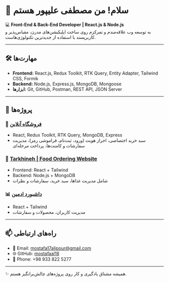 # 👋 سلام! من مصطفی علیپور هستم  

💻 **Front-End & Back-End Developer | React.js & Node.js**  
به توسعه وب علاقه‌مندم و تمرکزم روی ساخت اپلیکیشن‌های مدرن، مقیاس‌پذیر و کاربرپسند با استفاده از جدیدترین تکنولوژی‌هاست.  

---

## 🛠 مهارت‌ها
- **Frontend:** React.js, Redux Toolkit, RTK Query, Entity Adapter, Tailwind CSS, Formik  
- **Backend:** Node.js, Express.js, MongoDB, Mongoose  
- **ابزارها:** Git, GitHub, Postman, REST API, JSON Server  

---

## 🚀 پروژه‌ها
### 🛒 [فروشگاه آنلاین](#)  
- React, Redux Toolkit, RTK Query, MongoDB, Express  
- سبد خرید اختصاصی، احراز هویت (ورود، ثبت‌نام، فراموشی رمز)، مدیریت سفارشات و کامنت‌ها، پرداخت مرحله‌ای  

### 🍲 [Tarkhineh | Food Ordering Website](#)  
- Frontend: React + Tailwind  
- Backend: Node.js + MongoDB  
- شامل مدیریت غذاها، سبد خرید، سفارشات و نظرات  

### 📊 [داشبورد ادمین](#)  
- React + Tailwind  
- مدیریت کاربران، محصولات و سفارشات  

---

## 📫 راه‌های ارتباطی
- 📧 Email: mostafa17alipour@gmail.com  
- 🌐 GitHub: [mostafaal18](https://github.com/mostafaal18)  
- 📱 Phone: +98 933 822 5277  

---

✨ همیشه مشتاق یادگیری و کار روی پروژه‌های چالش‌برانگیز هستم.
